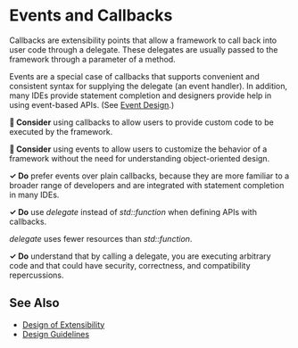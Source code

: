 # Events and Callbacks

Callbacks are extensibility points that allow a framework to call back into user code through a delegate. These
delegates are usually passed to the framework through a parameter of a method.

Events are a special case of callbacks that supports convenient and consistent syntax for supplying the delegate
(an event handler). In addition, many IDEs provide statement completion and designers provide help in using
event-based APIs. (See [Event Design](event_design.md).)

**🤔 Consider** using callbacks to allow users to provide custom code to be executed by the framework.

**🤔 Consider** using events to allow users to customize the behavior of a framework without the need for
understanding object-oriented design.

**✓ Do** prefer events over plain callbacks, because they are more familiar to a broader range of developers and are
integrated with statement completion in many IDEs.

**✓ Do** use *delegate* instead of *std::function* when defining APIs with callbacks.

*delegate* uses fewer resources than *std::function*.

**✓ Do** understand that by calling a delegate, you are executing arbitrary code and that could have security,
correctness, and compatibility repercussions.

## See Also

* [Design of Extensibility](design_for_extensibility.md)
* [Design Guidelines](design_guidelines.md)